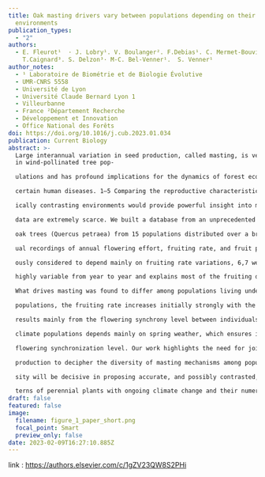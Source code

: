 ```yaml
---
title: Oak masting drivers vary between populations depending on their climatic
  environments
publication_types:
  - "2"
authors:
  - E. Fleurot¹  · J. Lobry¹. V. Boulanger². F.Debias¹. C. Mermet-Bouvier¹.
    T.Caignard³. S. Delzon³· M‑C. Bel‑Venner¹.  S. Venner¹
author_notes:
  - ¹ Laboratoire de Biométrie et de Biologie Évolutive
  - UMR‑CNRS 5558
  - Université de Lyon
  - Université Claude Bernard Lyon 1
  - Villeurbanne
  - France ²Département Recherche
  - Développement et Innovation
  - Office National des Forêts
doi: https://doi.org/10.1016/j.cub.2023.01.034
publication: Current Biology
abstract: >-
  Large interannual variation in seed production, called masting, is very common
  in wind-pollinated tree pop-

  ulations and has profound implications for the dynamics of forest ecosystems and the epidemiology of

  certain human diseases. 1–5 Comparing the reproductive characteristics of populations established in climat-

  ically contrasting environments would provide powerful insight into masting mechanisms, but the required

  data are extremely scarce. We built a database from an unprecedented fine-scale 8-year survey of 150 sessile

  oak trees (Quercus petraea) from 15 populations distributed over a broad climatic gradient, including individ-

  ual recordings of annual flowering effort, fruiting rate, and fruit production. Although oak masting was previ-

  ously considered to depend mainly on fruiting rate variations, 6,7 we show that the female flowering effort is

  highly variable from year to year and explains most of the fruiting dynamics in two-thirds of the populations.

  What drives masting was found to differ among populations living under various climates. In soft-climate

  populations, the fruiting rate increases initially strongly with the flowering effort, and the intensity of masting

  results mainly from the flowering synchrony level between individuals. By contrast, the fruiting rate of harsh-

  climate populations depends mainly on spring weather, which ensures intense masting regardless of the

  flowering synchronization level. Our work highlights the need for jointly measuring flowering effort and fruit

  production to decipher the diversity of masting mechanisms among populations. Accounting for such diver-

  sity will be decisive in proposing accurate, and possibly contrasted, scenarios about future reproductive pat-

  terns of perennial plants with ongoing climate change and their numerous cascading effects.
draft: false
featured: false
image:
  filename: figure_1_paper_short.png
  focal_point: Smart
  preview_only: false
date: 2023-02-09T16:27:10.885Z
---
```

link : <https://authors.elsevier.com/c/1gZV23QW8S2PHi>